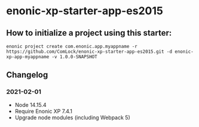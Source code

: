 # enonic-xp-starter-app-es2015

## How to initialize a project using this starter:

	enonic project create com.enonic.app.myappname -r https://github.com/ComLock/enonic-xp-starter-app-es2015.git -d enonic-xp-app-myappname -v 1.0.0-SNAPSHOT

## Changelog

### 2021-02-01

* Node 14.15.4
* Require Enonic XP 7.4.1
* Upgrade node modules (including Webpack 5)
